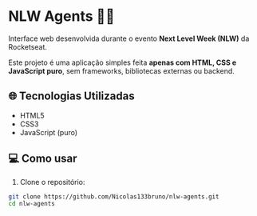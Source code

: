 # NLW Agents 🕵️‍♂️

Interface web desenvolvida durante o evento **Next Level Week (NLW)** da Rocketseat.

Este projeto é uma aplicação simples feita **apenas com HTML, CSS e JavaScript puro**, sem frameworks, bibliotecas externas ou backend.

## 🌐 Tecnologias Utilizadas

- HTML5
- CSS3
- JavaScript (puro)

## 💻 Como usar

1. Clone o repositório:

```bash
git clone https://github.com/Nicolas133bruno/nlw-agents.git
cd nlw-agents
